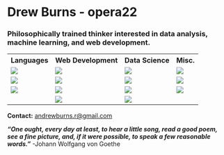# Drew Burns - opera22
### Philosophically trained thinker interested in data analysis, machine learning, and web development. 

<table style="width:100%">
  <tr>
    <th>Languages</th>
    <th>Web Development</th>
    <th>Data Science</th> 
    <th>Misc.</th>
  </tr>
  <tr>
    <td><img src="https://img.shields.io/badge/-Python-blue?style=for-the-badge"></td>
    <td><img src="https://img.shields.io/badge/-NodeJS-green?style=for-the-badge"></td>
    <td><img src="https://img.shields.io/badge/-Pandas-blue?style=for-the-badge"></td>
    <td><img src="https://img.shields.io/badge/-Git-red?style=for-the-badge"></td>
  </tr>
  <tr>
    <td><img src="https://img.shields.io/badge/-JavaScript-yellow?style=for-the-badge"></td>
    <td><img src="https://img.shields.io/badge/-PostgreSQL-blue?style=for-the-badge"></td>
    <td><img src="https://img.shields.io/badge/-Google%20Colab-orange?style=for-the-badge"></td>
    <td><img src="https://img.shields.io/badge/-Basic%20Linux%20Shell-lightgrey?style=for-the-badge"></td>
  </tr>
  <tr>
    <td><img src="https://img.shields.io/badge/-SQL-lightgrey?style=for-the-badge"></td>
    <td><img src="https://img.shields.io/badge/-React-9cf?style=for-the-badge"></td>
    <td><img src="https://img.shields.io/badge/-SKLearn-9cf?style=for-the-badge"></td>
    <td><img src="https://img.shields.io/badge/-Technical%20Writing-lightgrey?style=for-the-badge"></td>
  </tr>
  <tr>
    <td></td>
    <td><img src="https://img.shields.io/badge/-Docker-9cf?style=for-the-badge"></td>
    <td><img src="https://img.shields.io/badge/-Altair-red?style=for-the-badge"></td>
    <td></td>
  </tr>
</table>


**Contact:** andrewburns.r@gmail.com   

***“One ought, every day at least, to hear a little song, read a good poem, see a fine picture, and, if it were possible, to speak a few reasonable words.”*** -Johann Wolfgang von Goethe


<!--
**opera22/opera22** is a ✨ _special_ ✨ repository because its `README.md` (this file) appears on your GitHub profile.

Here are some ideas to get you started:

- 🔭 I’m currently working on ...
- 🌱 I’m currently learning ...
- 👯 I’m looking to collaborate on ...
- 🤔 I’m looking for help with ...
- 💬 Ask me about ...
- 📫 How to reach me: ...
- 😄 Pronouns: ...
- ⚡ Fun fact: ...
**LinkedIn:** [opera22](http://www.linkedin.com/in/opera22) 
-->
